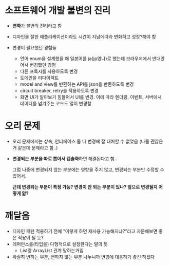# 소프트웨어 개발 불변의 진리
  - **변화**가 블변의 진리라고 함
  - 디자인을 잘한 애플리케이션이라도 시간이 지남에따라 변화하고 성장?해야 함

  - 변경이 필요했던 경험들
    - 언어 enum을 설계했을 때 일본어를 ja(jp였나)로 했는데 브라우저에서 반대였어서 변경했던 경험
    - 다른 프록시를 사용하도록 변경
    - 도메인을 리다이렉트
    - model and view를 반환하는 API를 json을 반환하도록 변경
    - circuit breaker, retry를 적용하도록 변경
    - 화면 UI가 알아보기 힘들어서 UI를 변경. 이에 따라 렌더링, 이벤트, 서버에서 데이터를 넘겨주는 코드도 많이 변경함


# 오리 문제
  - 오리 문제에서는 상속, 인터페이스 둘 다 변경에 잘 대처할 수 없었음 (나름 괜찮은거 같은데 문제라고 함..)
  - **변경되는 부분을 따로 뽑아서 캡슐화**하면 해결된다고 함..
    
    그럼 나중에 변경되지 않는 부분에는 영향을 주지 않고, 변경되는 부분만 수정할 수 있어서.
    
    **근데 변경되는 부분이 특정 가능? 변경이 안 되는 부분이 있나? 앞으로 변경될지 어떻게 앎?**


# 깨달음
- 디자인 패턴 적용하기 전에 "이렇게 하면 재사용 가능해지냐?"라고 자문해보면 좋은 적용이 될 듯?
- 레퍼런스를(타입을) 다형적으로 설정한다는 말의 뜻
  - List랑 ArrayList 관계 말하는거임
- 확실히 변하는 부분, 변하지 않는 부분 나누니까 변경에 대응하기 좋긴 하겠다